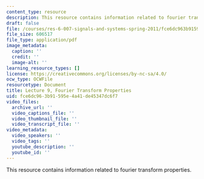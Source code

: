 ```yaml
---
content_type: resource
description: This resource contains information related to fourier transform properties.
draft: false
file: /courses/res-6-007-signals-and-systems-spring-2011/fce6dc963b91595e4a41de45347dc6f7_MITRES_6_007S11_lec09.pdf
file_size: 606517
file_type: application/pdf
image_metadata:
  caption: ''
  credit: ''
  image-alt: ''
learning_resource_types: []
license: https://creativecommons.org/licenses/by-nc-sa/4.0/
ocw_type: OCWFile
resourcetype: Document
title: Lecture 9, Fourier Transform Properties
uid: fce6dc96-3b91-595e-4a41-de45347dc6f7
video_files:
  archive_url: ''
  video_captions_file: ''
  video_thumbnail_file: ''
  video_transcript_file: ''
video_metadata:
  video_speakers: ''
  video_tags: ''
  youtube_description: ''
  youtube_id: ''
---
```

This resource contains information related to fourier transform properties.